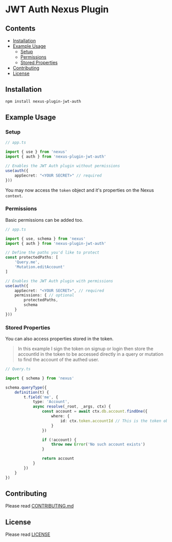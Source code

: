 # JWT Auth Nexus Plugin

## Contents

- [Installation](#installation)
- [Example Usage](#example-usage)
    - [Setup](#setup)
    - [Permissions](#permissions)
    - [Stored Properties](#stored-properties)
- [Contributing](#contributing)
- [License](#license)

## Installation

```sh
npm install nexus-plugin-jwt-auth
```

## Example Usage

### Setup

```typescript
// app.ts

import { use } from 'nexus'
import { auth } from 'nexus-plugin-jwt-auth'

// Enables the JWT Auth plugin without permissions
use(auth({
    appSecret: "<YOUR SECRET>" // required
}))
```

You may now access the `token` object and it's properties on the Nexus `context`.

### Permissions

Basic permissions can be added too.

```typescript
// app.ts

import { use, schema } from 'nexus'
import { auth } from 'nexus-plugin-jwt-auth'

// Define the paths you'd like to protect
const protectedPaths: [
    'Query.me',
    'Mutation.editAccount'
]

// Enables the JWT Auth plugin with permissions
use(auth({
    appSecret: "<YOUR SECRET>", // required
    permissions: { // optional
        protectedPaths,
        schema
    }
}))
```

### Stored Properties

You can also access properties stored in the token.

> In this example I sign the token on signup or login then store the accountId in the token to be accessed directly in a query or mutation to find the account of the authed user. 

```typescript
// Query.ts

import { schema } from 'nexus'

schema.queryType({
    definition(t) {
        t.field('me', {
            type: 'Account',
            async resolve(_root, _args, ctx) {
                const account = await ctx.db.account.findOne({
                    where: {
                        id: ctx.token.accountId // This is the token object passed through the context
                    }
                })

                if (!account) {
                    throw new Error('No such account exists')
                }

                return account
            }
        })
    }
})
```

## Contributing

Please read [CONTRIBUTING.md](CONTRIBUTING.md)

## License

Please read [LICENSE](LICENSE)
